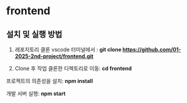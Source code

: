 # frontend
## 설치 및 실행 방법

1. 레포지토리 클론
   vscode 터미널에서 :
   **git clone https://github.com/01-2025-2nd-project/frontend.git**

2. Clone 후 작업
  클론한 디렉토리로 이동:
  **cd frontend**

  프로젝트의 의존성을 설치:
  **npm install**

  개발 서버 실행:
  **npm start**
